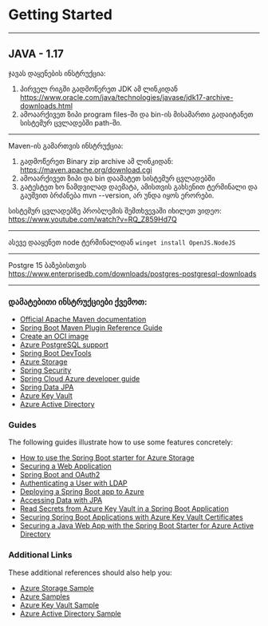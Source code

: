 # Getting Started

----------------------------------------
## JAVA - 1.17

ჯავას დაყენების ინსტრუქცია:
1. პირველ რიგში გადმოწერეთ JDK ამ ლინკიდან https://www.oracle.com/java/technologies/javase/jdk17-archive-downloads.html
2. ამოაარქივეთ ზიპი program files-ში და bin-ის მისამართი გადაიტანეთ სისტემურ ცვლადებში path-ში. 
-----------------------------------------
Maven-ის გამართვის ინსტრუქცია:
1. გადმოწერეთ Binary zip archive ამ ლინკიდან: https://maven.apache.org/download.cgi
2. ამოაარქივეთ ზიპი და bin დაამატეთ სისტემურ ცვლადებში
3. გატესტეთ ხო ნამდვილად დაემატა, ამისთვის გახსენით ტერმინალი და გაუშვით ბრძანება mvn --version, არ უნდა იყოს ერორები.

სისტემურ ცვლადებზე პრობლემის შემთხვევაში იხილეთ ვიდეო: https://www.youtube.com/watch?v=RQ_Z859Hd7Q

--------------------------
ასევე დააყენეთ node ტერმინალიდან `winget install OpenJS.NodeJS`

-------------------------

Postgre 15 ბაზებისთვის https://www.enterprisedb.com/downloads/postgres-postgresql-downloads

-------------------------

### დამატებითი ინსტრუქციები ქვემოთ:

* [Official Apache Maven documentation](https://maven.apache.org/guides/index.html)
* [Spring Boot Maven Plugin Reference Guide](https://docs.spring.io/spring-boot/docs/3.0.4/maven-plugin/reference/html/)
* [Create an OCI image](https://docs.spring.io/spring-boot/docs/3.0.4/maven-plugin/reference/html/#build-image)
* [Azure PostgreSQL support](https://aka.ms/spring/msdocs/postgresql)
* [Spring Boot DevTools](https://docs.spring.io/spring-boot/docs/3.0.4/reference/htmlsingle/#using.devtools)
* [Azure Storage](https://microsoft.github.io/spring-cloud-azure/current/reference/html/index.html#resource-handling)
* [Spring Security](https://docs.spring.io/spring-boot/docs/3.0.4/reference/htmlsingle/#web.security)
* [Spring Cloud Azure developer guide](https://aka.ms/spring/msdocs/developer-guide)
* [Spring Data JPA](https://docs.spring.io/spring-boot/docs/3.0.4/reference/htmlsingle/#data.sql.jpa-and-spring-data)
* [Azure Key Vault](https://microsoft.github.io/spring-cloud-azure/current/reference/html/index.html#secret-management)
* [Azure Active Directory](https://microsoft.github.io/spring-cloud-azure/current/reference/html/index.html#spring-security-with-azure-active-directory)

### Guides

The following guides illustrate how to use some features concretely:

* [How to use the Spring Boot starter for Azure Storage](https://aka.ms/spring/msdocs/storage)
* [Securing a Web Application](https://spring.io/guides/gs/securing-web/)
* [Spring Boot and OAuth2](https://spring.io/guides/tutorials/spring-boot-oauth2/)
* [Authenticating a User with LDAP](https://spring.io/guides/gs/authenticating-ldap/)
* [Deploying a Spring Boot app to Azure](https://spring.io/guides/gs/spring-boot-for-azure/)
* [Accessing Data with JPA](https://spring.io/guides/gs/accessing-data-jpa/)
* [Read Secrets from Azure Key Vault in a Spring Boot Application](https://aka.ms/spring/msdocs/keyvault)
* [Securing Spring Boot Applications with Azure Key Vault Certificates](https://aka.ms/spring/msdocs/keyvault/certificates)
* [Securing a Java Web App with the Spring Boot Starter for Azure Active Directory](https://aka.ms/spring/msdocs/aad)

### Additional Links

These additional references should also help you:

* [Azure Storage Sample](https://aka.ms/spring/samples/latest/storage)
* [Azure Samples](https://aka.ms/spring/samples)
* [Azure Key Vault Sample](https://aka.ms/spring/samples/latest/keyvault)
* [Azure Active Directory Sample](https://aka.ms/spring/samples/latest/aad)

